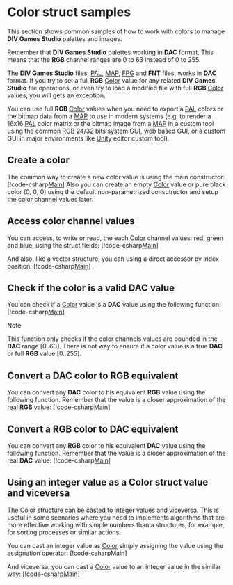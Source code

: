 ﻿# Color struct samples
This section shows common samples of how to work with colors to manage **DIV Games Studio** palettes and images.

Remember that **DIV Games Studio** palettes working in **DAC** format. This means that the **RGB** channel ranges are 0 to 63 instead of 0 to 255.

The **DIV Games Studio** files, [PAL](xref:DIV2.Format.Exporter.PAL), [MAP](xref:DIV2.Format.Exporter.MAP), [FPG](xref:DIV2.Format.Exporter.FPG) 
and **FNT** files, works in **DAC** format. If you try to set a full **RGB** [Color](xref:DIV2.Format.Exporter.Color) value for any related 
**DIV Games Studio** file operations, or even try to load a modified file with full **RGB** [Color](xref:DIV2.Format.Exporter.Color) values, you 
will gets an exception.

You can use full **RGB** [Color](xref:DIV2.Format.Exporter.Color) values when you need to export a [PAL](xref:DIV2.Format.Exporter.PAL) colors
or the bitmap data from a [MAP](xref:DIV2.Format.Exporter.MAP) to use in modern systems (e.g. to render a 16x16 [PAL](xref:DIV2.Format.Exporter.PAL) 
color matrix or the bitmap image from a [MAP](xref:DIV2.Format.Exporter.MAP) in a custom tool using the common RGB 24/32 bits system GUI, web 
based GUI, or a custom GUI in major environments like [Unity](https://unity.com/) editor custom tool).

## Create a color
The common way to create a new color value is using the main constructor:
[!code-csharp[Main](samples.cs?range=4)]
Also you can create an empty [Color](xref:DIV2.Format.Exporter.Color) value or pure black color (0, 0, 0) using the default non-parametrized 
consutructor and setup the color channel values later.

## Access color channel values
You can access, to write or read, the each [Color](xref:DIV2.Format.Exporter.Color) channel values: red, green and blue, using the struct fields:
[!code-csharp[Main](samples.cs?range=7-12)]

And also, like a vector structure, you can using a direct accessor by index position:
[!code-csharp[Main](samples.cs?range=15-20)]

## Check if the color is a valid DAC value
You can check if a [Color](xref:DIV2.Format.Exporter.Color) value is a **DAC** value using the following function:
[!code-csharp[Main](samples.cs?range=23)]

> [!NOTE]
> This function only checks if the color channels values are bounded in the **DAC** range [0..63].
> There is not way to ensure if a color value is a true **DAC** or full **RGB** value [0..255].

## Convert a DAC color to RGB equivalent
You can convert any **DAC** color to his equivalent **RGB** value using the following function. Remember that the value is a closer approximation
of the real **RGB** value:
[!code-csharp[Main](samples.cs?range=26)]

## Convert a RGB color to DAC equivalent
You can convert any **RGB** color to his equivalent **DAC** value using the following function. Remember that the value is a closer approximation
of the real **DAC** value:
[!code-csharp[Main](samples.cs?range=29)]

## Using an integer value as a Color struct value and viceversa
The [Color](xref:DIV2.Format.Exporter.Color) structure can be casted to integer values and viceversa.
This is useful in some scenaries where you need to implements algorithms that are more effective working with simple numbers than a structures, for
example, for sorting processes or similar actions.

You can cast an integer value as [Color](xref:DIV2.Format.Exporter.Color) simply assigning the value using the assignation operator:
[!code-csharp[Main](samples.cs?range=32-34)]

And viceversa, you can cast a [Color](xref:DIV2.Format.Exporter.Color) value to an integer value in the similar way:
[!code-csharp[Main](samples.cs?range=37-39)]
